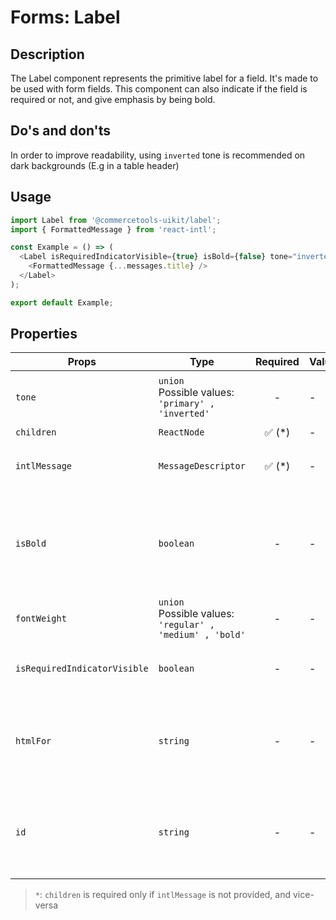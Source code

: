 # Forms: Label

## Description

The Label component represents the primitive label for a field. It's made to be used with form fields. This component can also indicate if the field is required or not, and give emphasis by being bold.

## Do's and don'ts

In order to improve readability, using `inverted` tone is recommended on dark backgrounds (E.g in a table header)

## Usage

```js
import Label from '@commercetools-uikit/label';
import { FormattedMessage } from 'react-intl';

const Example = () => (
  <Label isRequiredIndicatorVisible={true} isBold={false} tone="inverted">
    <FormattedMessage {...messages.title} />
  </Label>
);

export default Example;
```

## Properties

| Props                        | Type                                                             | Required | Values | Default   | Description                                                                                                        |
| ---------------------------- | ---------------------------------------------------------------- | :------: | ------ | --------- | ------------------------------------------------------------------------------------------------------------------ |
| `tone`                       | `union`<br/>Possible values:<br/>`'primary' , 'inverted'`        |    -     | -      | -         | Indicates the tone to be applied to the label                                                                      |
| `children`                   | `ReactNode`                                                      | ✅ (\*)  | -      | -         | Value of the label                                                                                                 |
| `intlMessage`                | `MessageDescriptor`                                              | ✅ (\*)  | -      | -         | An intl message object that will be rendered with `FormattedMessage`                                               |
| `isBold`                     | `boolean`                                                        |    -     | -      | `false`   | Indicates if the label title should be in bold text. This prop is being deprecated in favor of the fontWeight prop |
| `fontWeight`                 | `union`<br/>Possible values:<br/>`'regular' , 'medium' , 'bold'` |    -     | -      | `regular` | Indicates if the label title should be in bold text                                                                |
| `isRequiredIndicatorVisible` | `boolean`                                                        |    -     | -      | `false`   | Indicates if the labeled field is required in a form                                                               |
| `htmlFor`                    | `string`                                                         |    -     | -      | -         | The `for` HTML attribute, used to reference form elements with the related attribute `id` or `aria-labelledby`.    |
| `id`                         | `string`                                                         |    -     | -      | -         | The `id` HTML attribute, used to reference non-form elements with the related attribute `aria-labelledby`.         |

> `*`: `children` is required only if `intlMessage` is not provided, and vice-versa
